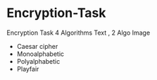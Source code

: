 # Encryption-Task
Encryption Task 4 Algorithms Text , 2 Algo Image


- Caesar cipher
- Monoalphabetic 
- Polyalphabetic
- Playfair


